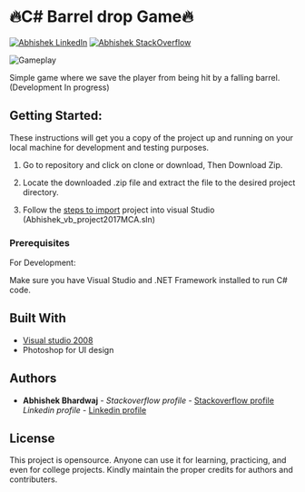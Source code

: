 # 🔥C\# Barrel drop Game🔥
[![Abhishek LinkedIn](https://img.shields.io/badge/Abhishek-LinkedIn-blue.svg?style=for-the-badge)](https://www.linkedin.com/in/abhishek-bhardwaj-b16764166)
[![Abhishek StackOverflow](https://img.shields.io/badge/Abhishek-StackOverflow-orange.svg?style=for-the-badge)](https://stackoverflow.com/users/6870223/abhi?tab=profile)

![Gameplay](https://media.giphy.com/media/9MJ7ePTrxCEzdS2D7Q/giphy.gif)

Simple game where we save the player from being hit by a falling barrel. (Development In progress)

## Getting Started:

These instructions will get you a copy of the project up and running on your local machine for development and testing purposes.  

1. Go to repository and click on clone or download, Then Download Zip. 

2. Locate the downloaded .zip file and extract the file to the desired project directory.

3. Follow the [steps to import](http://support.objecteering.com/objecteering6.1/help/us/csharp_developer/using_visual_studio/importing_existing_vs_project.htm) project into visual Studio (Abhishek_vb_project2017MCA.sln)

### Prerequisites

For Development:

Make sure you have Visual Studio and .NET Framework installed to run C# code. 
 
## Built With

* [Visual studio 2008](https://www.microsoft.com/en-in/download/details.aspx?id=7873)
* Photoshop for UI design 
 
## Authors

* **Abhishek Bhardwaj** - *Stackoverflow profile* - [Stackoverflow profile](https://stackoverflow.com/users/6870223/abhi?tab=profile)
			  *Linkedin profile* - [Linkedin profile](https://www.linkedin.com/in/abhishek-bhardwaj-b16764166)
 

## License

This project is opensource. Anyone can use it for learning, practicing, and even for college projects. Kindly maintain the proper credits for authors and contributers.
